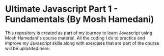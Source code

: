 #  Ultimate Javascript Part 1 - Fundamentals  (By Mosh Hamedani)

This repository is created as part of my journey to learn Javascript using Mosh Hamedani's course material. 
All the coding I do to practice and improve my Javascript skills along with exercises that are part of the course will be uploaded here.
